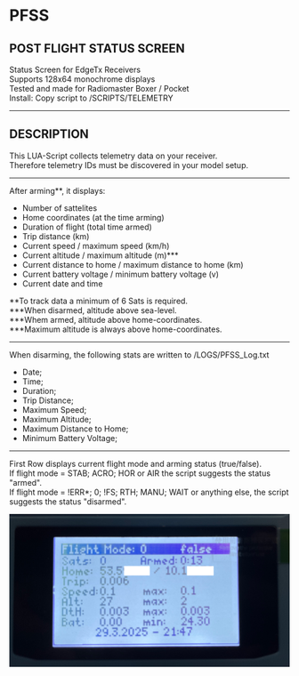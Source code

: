 # PFSS
POST FLIGHT STATUS SCREEN
-------------------------

Status Screen for EdgeTx Receivers  
Supports 128x64 monochrome displays  
Tested and made for Radiomaster Boxer / Pocket  
Install: Copy script to /SCRIPTS/TELEMETRY

-----------
DESCRIPTION
-----------

This LUA-Script collects telemetry data on your receiver.  
Therefore telemetry IDs must be discovered in your model setup.

-----------

After arming**, it displays:
- Number of sattelites
- Home coordinates (at the time arming)
- Duration of flight (total time armed)
- Trip distance (km)
- Current speed / maximum speed (km/h)
- Current altitude / maximum altitude (m)***
- Current distance to home / maximum distance to home (km)
- Current battery voltage / minimum battery voltage (v)
- Current date and time

**To track data a minimum of 6 Sats is required.  
***When disarmed, altitude above sea-level.  
***Whem armed, altitude above home-coordinates.  
***Maximum altitude is always above home-coordinates.

-----------

When disarming, the following stats are written to /LOGS/PFSS_Log.txt
- Date;
- Time;
- Duration;
- Trip Distance;
- Maximum Speed;
- Maximum Altitude;
- Maximum Distance to Home;
- Minimum Battery Voltage;

-----------

First Row displays current flight mode and arming status (true/false).  
If flight mode = STAB; ACRO; HOR or AIR the script suggests the status "armed".  
If flight mode = !ERR*; 0; !FS; RTH; MANU; WAIT or anything else, the script suggests the status "disarmed".  

![Alt text](/PFSS.png?raw=true "ScreenshotBoxer")

